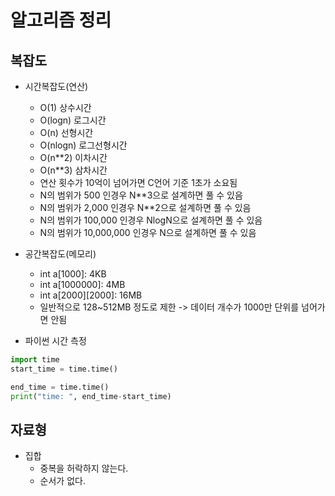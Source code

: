 # 알고리즘 정리

## 복잡도
- 시간복잡도(연산)
  - O(1) 상수시간 
  - O(logn) 로그시간
  - O(n) 선형시간 
  - O(nlogn) 로그선형시간
  - O(n**2) 이차시간
  - O(n**3) 삼차시간
  - 연산 횟수가 10억이 넘어가면 C언어 기준 1초가 소요됨
  - N의 범위가 500 인경우 N**3으로 설계하면 풀 수 있음
  - N의 범위가 2,000 인경우 N**2으로 설계하면 풀 수 있음
  - N의 범위가 100,000 인경우 NlogN으로 설계하면 풀 수 있음
  - N의 범위가 10,000,000 인경우 N으로 설계하면 풀 수 있음

- 공간복잡도(메모리)
  - int a[1000]: 4KB
  - int a[1000000]: 4MB
  - int a[2000][2000]: 16MB
  - 일반적으로 128~512MB 정도로 제한 -> 데이터 개수가 1000만 단위를 넘어가면 안됨

- 파이썬 시간 측정
~~~python
import time
start_time = time.time()

end_time = time.time()
print("time: ", end_time-start_time)
~~~

## 자료형
- 집합
  - 중복을 허락하지 않는다.
  - 순서가 없다.